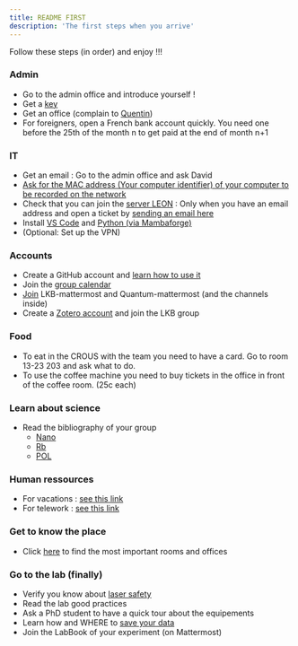```yaml
---
title: README FIRST
description: 'The first steps when you arrive'
---
```

<alert type="success">
Follow these steps (in order) and enjoy !!!
</alert>

### Admin

- Go to the admin office and introduce yourself !
- Get a [key](/general/admin#obtain-a-kaba-key)
- Get an office (complain to [Quentin](mailto:quentin.glorieux@lkb.upmc.fr))
- For foreigners, open a French bank account quickly. You need one before the 25th of the month n to get paid at the end of month n+1

### IT

- Get an email : Go to the admin office and ask David
- [Ask for the MAC address (Your computer identifier) of your computer to be recorded on the network](/general/computers_and_network#adding-a-computer-to-the-network)
- Check that you can join the [server LEON](/general/computers_and_network#map-a-network-drive-%EF%B8%8Fyou-need-a-lkb-email-account) : Only when you have an email address and open a ticket by [sending an email here](mailto:support@lkb.upmc.fr)
- Install [VS Code](/general/tools#vs-code) and [Python (via Mambaforge)](/general/tools#python)
- (Optional: Set up the VPN)

### Accounts

- Create a GitHub account and [learn how to use it](/general/tools#github)
- Join the [group calendar](/general/tools#google-calendar)
- [Join](/general/tools#mattermost) LKB-mattermost and Quantum-mattermost (and the channels inside)
- Create a [Zotero account](/general/tools#zotero) and join the LKB group

### Food

- To eat in the CROUS with the team you need to have a card. Go to room 13-23 203 and ask what to do.
- To use the coffee machine you need to buy tickets in the office in front of the coffee room. (25c each)

### Learn about science

- Read the bibliography of your group
  - [Nano](https://www.zotero.org/groups/4622968/quantumopticslkb/collections/IAUAIBQN)
  - [Rb](https://www.zotero.org/groups/4622968/quantumopticslkb/collections/A6ZSVQFJ)
  - [POL](https://www.zotero.org/groups/4622968/quantumopticslkb/collections/3G4A4BHI)

### Human ressources

- For vacations : [see this link](/general/admin#go-on-vacation)
- For telework : [see this link](/general/admin#telework)

### Get to know the place

- Click [here](/general/admin#rooms-locations) to find the most important rooms and offices


### Go to the lab (finally)

- Verify you know about [laser safety](https://www.dgdr.cnrs.fr/sst/CNPS/guides/doc/lasers/Guide%20Risque%20lies%20aux%20lasers%20v11-2019.pdf)
- Read the lab good practices
- Ask a PhD student to have a quick tour about the equipements
- Learn how and WHERE to [save your data](/general/data_organisation)
- Join the LabBook of your experiment (on Mattermost)


